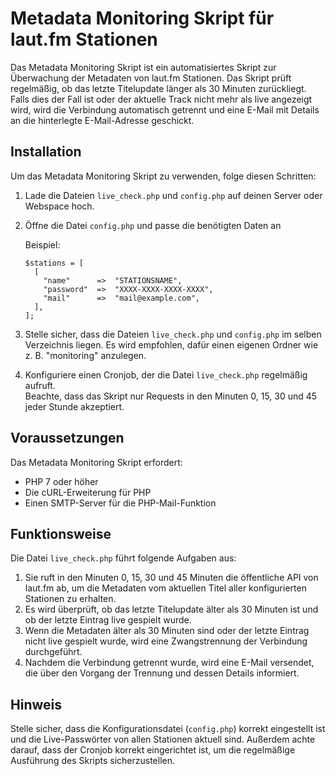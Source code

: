 # Metadata Monitoring Skript für laut.fm Stationen

Das Metadata Monitoring Skript ist ein automatisiertes Skript zur Überwachung der Metadaten von laut.fm Stationen. Das Skript prüft regelmäßig, ob das letzte Titelupdate länger als 30 Minuten zurückliegt. Falls dies der Fall ist oder der aktuelle Track nicht mehr als live angezeigt wird, wird die Verbindung automatisch getrennt und eine E-Mail mit Details an die hinterlegte E-Mail-Adresse geschickt.

## Installation

Um das Metadata Monitoring Skript zu verwenden, folge diesen Schritten:

1. Lade die Dateien `live_check.php` und `config.php` auf deinen Server oder Webspace hoch.
2. Öffne die Datei `config.php` und passe die benötigten Daten an
   
   Beispiel:
	```
	$stations = [
	  [
	    "name"      =>  "STATIONSNAME",
	    "password"  =>  "XXXX-XXXX-XXXX-XXXX",
	    "mail"      =>  "mail@example.com",
	  ],
	];
	
	```

4. Stelle sicher, dass die Dateien `live_check.php` und `config.php` im selben Verzeichnis liegen. Es wird empfohlen, dafür einen eigenen Ordner wie z. B. "monitoring" anzulegen.
5. Konfiguriere einen Cronjob, der die Datei `live_check.php` regelmäßig aufruft.<br>
   Beachte, dass das Skript nur Requests in den Minuten 0, 15, 30 und 45 jeder Stunde akzeptiert.

## Voraussetzungen

Das Metadata Monitoring Skript erfordert:

- PHP 7 oder höher
- Die cURL-Erweiterung für PHP
- Einen SMTP-Server für die PHP-Mail-Funktion

## Funktionsweise

Die Datei `live_check.php` führt folgende Aufgaben aus:

1. Sie ruft in den Minuten 0, 15, 30 und 45 Minuten die öffentliche API von laut.fm ab, um die Metadaten vom aktuellen Titel aller konfigurierten Stationen zu erhalten.
2. Es wird überprüft, ob das letzte Titelupdate älter als 30 Minuten ist und ob der letzte Eintrag live gespielt wurde.
3. Wenn die Metadaten älter als 30 Minuten sind oder der letzte Eintrag nicht live gespielt wurde, wird eine Zwangstrennung der Verbindung durchgeführt.
4. Nachdem die Verbindung getrennt wurde, wird eine E-Mail versendet, die über den Vorgang der Trennung und dessen Details informiert.

## Hinweis

Stelle sicher, dass die Konfigurationsdatei (`config.php`) korrekt eingestellt ist und die Live-Passwörter von allen Stationen aktuell sind. Außerdem achte darauf, dass der Cronjob korrekt eingerichtet ist, um die regelmäßige Ausführung des Skripts sicherzustellen.
